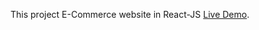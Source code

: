 This project  E-Commerce website in React-JS [Live Demo](https://super-pavlova-525348.netlify.app/).
